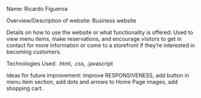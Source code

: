Name: Ricardo Figueroa

Overview/Description of website: Business website 

Details on how to use the website or what functionality is offered: Used to view menu items, make reservations, and encourage visitors to get in contact for more information or come to a storefront if they’re interested in becoming customers.

Technologies Used: .html, .css, .javascript

Ideas for future improvement: Improve RESPONSIVENESS, add button in menu item 
section, add dots and arrows to Home Page images, add shopping cart. 